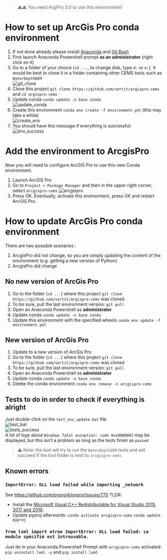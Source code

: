 > ⚠⚠ You need ArgiPro 3.0 to use this environment!

# How to set up ArcGis Pro conda environment

1. If not done already please install [Anaconda](https://docs.anaconda.com/anaconda/install/) and [Git Bash](https://gitforwindows.org/)
2. First launch Anaconda Powershell prompt **as an administrator** (right click on it)
3. Go to a folder of your choice (`cd ...`, to change disk, type `d:` or `e:`). It would be best to clone it in a folder containing other CEMS tools such as `WaterDepthDEM`  
   ![git_clone](_static/git_clone.png)
4. Clone this project `git clone https://github.com/sertit/argispro-cems` and `cd argispro-cems`
5. Update conda `conda update -n base conda`  
   ![update_conda](_static/update_conda.png)
6. Create this environment `conda env create -f environment.yml` (this may take a while)   
   ![create_env](_static/create_env.png)
7. You should have this message if everything is successful:  
   ![env_success](_static/env_success.png)

# Add the environment to ArcgisPro
Now you will need to configure ArcGIS Pro to use this new Conda environment. 

1. Launch ArcGIS Pro
2. Go to `Project > Package Manager` and then in the upper right corner, select `arcgispro-cems` 
   ![arcgispro](_static/arcgispro.png)
3. Press OK. Eventually, activate this environment, press OK and restart ArcGIS Pro.

# How to update ArcGis Pro conda environment

There are two possible scenarios :
1. ArcgisPro did not change, so you are simply updating the content of the environment (e.g. getting a new version of Python)
2. ArcgisPro did change

## No new version of ArcGis Pro

1. Go to the folder (`cd ...`) where this project `git clone https://github.com/sertit/argispro-cems` was cloned
2. To be sure, pull the last environment version: `git pull`
3. Open an Anaconda Powershell as **administrator**
4. Update conda `conda update -n base conda`
5. Update this environment with the specified wheels `conda env update -f environment.yml`

## New version of ArcGis Pro

1. Update to a new version of ArcGis Pro
2. Go to the folder (`cd ...`) where this project `git clone https://github.com/sertit/argispro-cems` was cloned
3. To be sure, pull the last environment version: `git pull`
4. Open an Anaconda Powershell as **administrator**
5. Update conda `conda update -n base conda`
6. Delete the conda environment `conda env remove -n arcgispro-cems`

## Tests to do in order to check if everything is alright

Just double-click on the `test_env_update.bat` file.  
![test_bat](_static/test_bat.png)  
![tests_success](_static/tests_success.png)  
A lot of logs about `Windows fatal exception: code 0xe0000001` may be displayed, but this isn't a problem as long as the tests finish as `passed`

> ⚠ Note: the tool will try to run the `WaterDepthDEM` tests and will succeed if the tool folder is next to `arcgispro-cems`

## Known errors

### `ImportError: DLL load failed while importing _network`

See https://github.com/pyproj4/pyproj/issues/770 
TLDR: 
- Install the [Microsoft Visual C++ Redistributable for Visual Studio 2015, 2017 and 2019.](https://docs.microsoft.com/en-US/cpp/windows/latest-supported-vc-redist?view=msvc-170)
- Update pyproj afterwards: `conda activate arcgispro-cems` `conda update pyproj`

### `from lxml import etree ImportError: DLL load failed: Le module spécifié est introuvable.`
Just do in your Anaconda Powershell Prompt with `arcgispro-cems` activated: `pip uninstall lxml -y` and `pip install lxml`